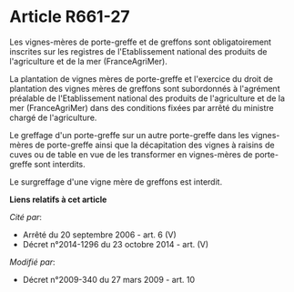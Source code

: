 # Article R661-27

Les vignes-mères de porte-greffe et de greffons sont obligatoirement inscrites sur les registres de l'Etablissement national
des produits de l'agriculture et de la mer (FranceAgriMer). 

La plantation de vignes mères de porte-greffe et l'exercice du droit de plantation des vignes mères de greffons sont
subordonnés à l'agrément préalable de l'Etablissement national des produits de l'agriculture et de la mer (FranceAgriMer)
dans des conditions fixées par arrêté du ministre chargé de l'agriculture. 

Le greffage d'un porte-greffe sur un autre porte-greffe dans les vignes-mères de porte-greffe ainsi que la décapitation des
vignes à raisins de cuves ou de table en vue de les transformer en vignes-mères de porte-greffe sont interdits. 

Le surgreffage d'une vigne mère de greffons est interdit.

**Liens relatifs à cet article**

_Cité par_:

  - Arrêté du 20 septembre 2006 - art. 6 (V)
  - Décret n°2014-1296 du 23 octobre 2014 - art. (V)

_Modifié par_:

  - Décret n°2009-340 du 27 mars 2009 - art. 10
